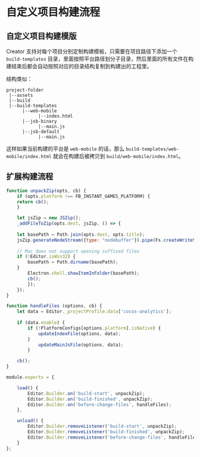 # 自定义项目构建流程

## 自定义项目构建模版

Creator 支持对每个项目分别定制构建模板，只需要在项目路径下添加一个 `build-templates` 目录，里面按照平台路径划分子目录，然后里面的所有文件在构建结束后都会自动按照对应的目录结构复制到构建出的工程里。

结构类似：

```
project-folder
 |--assets
 |--build
 |--build-templates
      |--web-mobile
            |--index.html
      |--jsb-binary
            |--main.js
      |--jsb-default
            |--main.js
```

这样如果当前构建的平台是 `web-mobile` 的话，那么 `build-templates/web-mobile/index.html` 就会在构建后被拷贝到 `build/web-mobile/index.html`。

## 扩展构建流程

```js
function unpackZip(opts, cb) {
    if (opts.platform !== FB_INSTANT_GAMES_PLATFORM) {
    return cb();
    }

    let jsZip = new JSZip();
    _addFileToZip(opts.dest, jsZip, () => {
          
    let basePath = Path.join(opts.dest, opts.title); 
    jsZip.generateNodeStream({type: "nodebuffer"}).pipe(Fs.createWriteStream(basePath+ '.zip')).on('finish', () => {
                
    // Mac does not support opening suffixed files
    if (!Editor.isWin32) {
        basePath = Path.dirname(basePath);
    }
        Electron.shell.showItemInFolder(basePath);
        cb();
        });
    });
}
```

```js
function handleFiles (options, cb) {
    let data = Editor._projectProfile.data['cocos-analytics'];
    
    if (data.enable) {
        if (!PlatformConfigs[options.platform].isNative) {
            updateIndexFile(options, data);
        }
            updateMainJsFile(options, data);
        }

    cb();
}
```

```js
module.exports = {

    load() {
        Editor.Builder.on('build-start', unpackZip);
        Editor.Builder.on('build-finished', unpackZip);
        Editor.Builder.on('before-change-files', handleFiles);   
    },

    unload() {
        Editor.Builder.removeListener('build-start', unpackZip);
        Editor.Builder.removeListener('build-finished', unpackZip);
        Editor.Builder.removeListener('before-change-files', handleFiles);        
    }
};
```